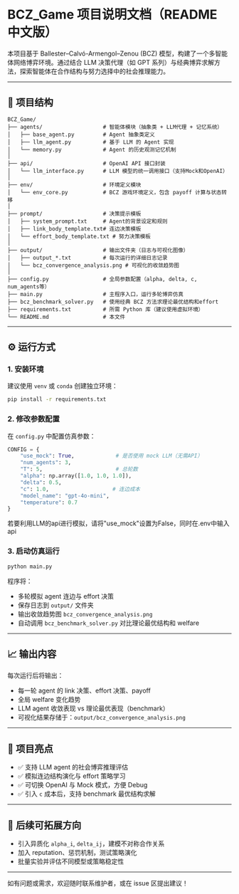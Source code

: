 # BCZ\_Game 项目说明文档（README 中文版）

本项目基于 Ballester–Calvó-Armengol–Zenou (BCZ) 模型，构建了一个多智能体网络博弈环境。通过结合 LLM 决策代理（如 GPT 系列）与经典博弈求解方法，探索智能体在合作结构与努力选择中的社会推理能力。

---

## 📁 项目结构

```
BCZ_Game/
├── agents/                   # 智能体模块（抽象类 + LLM代理 + 记忆系统）
│   ├── base_agent.py         # Agent 抽象类定义
│   ├── llm_agent.py          # 基于 LLM 的 Agent 实现
│   └── memory.py             # Agent 的历史观测记忆机制
│
├── api/                      # OpenAI API 接口封装
│   └── llm_interface.py      # LLM 模型的统一调用接口（支持Mock和OpenAI）
│
├── env/                      # 环境定义模块
│   └── env_core.py           # BCZ 游戏环境定义，包含 payoff 计算与状态转移
│
├── prompt/                   # 决策提示模板
│   ├── system_prompt.txt     # Agent的背景设定和规则
│   ├── link_body_template.txt# 连边决策模板
│   └── effort_body_template.txt # 努力决策模板
│
├── output/                   # 输出文件夹（日志与可视化图像）
│   ├── output_*.txt          # 每次运行的详细日志记录
│   └── bcz_convergence_analysis.png # 可视化的收敛趋势图
│
├── config.py                 # 全局参数配置（alpha, delta, c, num_agents等）
├── main.py                   # 主程序入口，运行多轮博弈仿真
├── bcz_benchmark_solver.py   # 使用经典 BCZ 方法求理论最优结构和effort
├── requirements.txt          # 所需 Python 库（建议使用虚拟环境）
└── README.md                 # 本文件
```

---

## ⚙️ 运行方式

### 1. 安装环境

建议使用 `venv` 或 `conda` 创建独立环境：

```bash
pip install -r requirements.txt
```

### 2. 修改参数配置

在 `config.py` 中配置仿真参数：

```python
CONFIG = {
    "use_mock": True,             # 是否使用 mock LLM（无需API）
    "num_agents": 3,
    "T": 5,                       # 总轮数
    "alpha": np.array([1.0, 1.0, 1.0]),
    "delta": 0.5,
    "c": 1.0,                    # 连边成本
    "model_name": "gpt-4o-mini",
    "temperature": 0.7
}
```

若要利用LLM的api进行模拟，请将"use_mock"设置为False，同时在.env中输入api

### 3. 启动仿真运行

```bash
python main.py
```

程序将：

* 多轮模拟 agent 连边与 effort 决策
* 保存日志到 `output/` 文件夹
* 输出收敛趋势图 `bcz_convergence_analysis.png`
* 自动调用 `bcz_benchmark_solver.py` 对比理论最优结构和 welfare

---

## 📈 输出内容

每次运行后将输出：

* 每一轮 agent 的 link 决策、effort 决策、payoff
* 全局 welfare 变化趋势
* LLM agent 收敛表现 vs 理论最优表现（benchmark）
* 可视化结果存储于：`output/bcz_convergence_analysis.png`

---

## 🧠 项目亮点

* ✅ 支持 LLM agent 的社会博弈推理评估
* ✅ 模拟连边结构演化与 effort 策略学习
* ✅ 可切换 OpenAI 与 Mock 模式，方便 Debug
* ✅ 引入 `c` 成本后，支持 benchmark 最优结构求解

---

## 🧪 后续可拓展方向

* 引入异质化 `alpha_i`, `delta_ij`，建模不对称合作关系
* 加入 reputation、惩罚机制，测试策略演化
* 批量实验并评估不同模型或策略稳定性

---

如有问题或需求，欢迎随时联系维护者，或在 issue 区提出建议！
